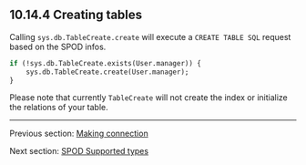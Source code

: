 ## 10.14.4 Creating tables

Calling `sys.db.TableCreate.create` will execute a `CREATE TABLE SQL` request based on the SPOD infos.

```haxe 
if (!sys.db.TableCreate.exists(User.manager)) {
    sys.db.TableCreate.create(User.manager);
}
``` 

Please note that currently `TableCreate` will not create the index or initialize the relations of your table.

---

Previous section: [Making connection](std-spod-connection.md)

Next section: [SPOD Supported types](std-spod-supported-types.md)